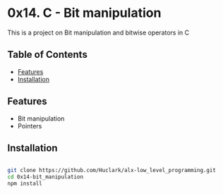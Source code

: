 # 0x14. C - Bit manipulation

This is a project on Bit manipulation and bitwise operators in C

## Table of Contents

- [Features](#features)
- [Installation](#installation)

## Features

- Bit manipulation
- Pointers

## Installation

```bash

git clone https://github.com/Huclark/alx-low_level_programming.git
cd 0x14-bit_manipulation
npm install
